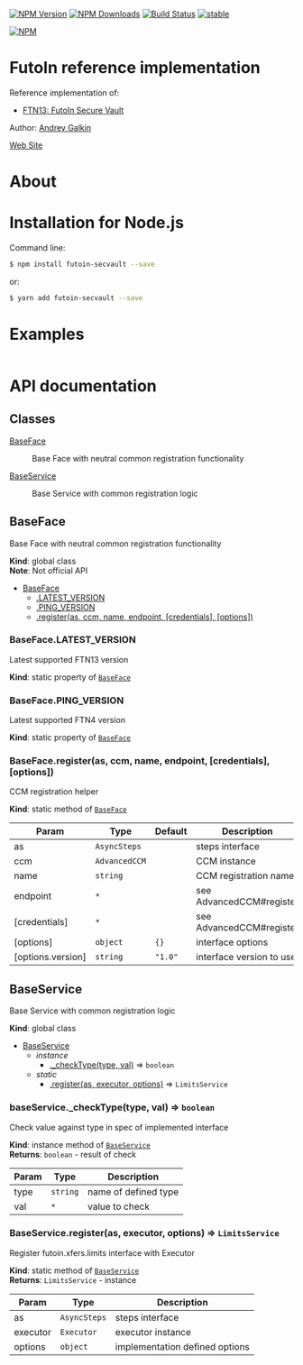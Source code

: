 
  [![NPM Version](https://img.shields.io/npm/v/futoin-secvault.svg?style=flat)](https://www.npmjs.com/package/futoin-secvault)
  [![NPM Downloads](https://img.shields.io/npm/dm/futoin-secvault.svg?style=flat)](https://www.npmjs.com/package/futoin-secvault)
  [![Build Status](https://travis-ci.org/futoin/core-js-ri-secvault.svg)](https://travis-ci.org/futoin/core-js-ri-secvault)
  [![stable](https://img.shields.io/badge/stability-stable-green.svg?style=flat)](https://www.npmjs.com/package/futoin-secvault)

  [![NPM](https://nodei.co/npm/futoin-secvault.png?downloads=true&downloadRank=true&stars=true)](https://nodei.co/npm/futoin-secvault/)

# FutoIn reference implementation

Reference implementation of:
 
* [FTN13: FutoIn Secure Vault](http://specs.futoin.org/draft/preview/ftn13_secure_vault.html)

Author: [Andrey Galkin](mailto:andrey@futoin.org)

[Web Site](http://futoin.org/)

# About


# Installation for Node.js

Command line:
```sh
$ npm install futoin-secvault --save
```
or:

```sh
$ yarn add futoin-secvault --save
```

# Examples

```javascript
```
    
# API documentation

## Classes

<dl>
<dt><a href="#BaseFace">BaseFace</a></dt>
<dd><p>Base Face with neutral common registration functionality</p>
</dd>
<dt><a href="#BaseService">BaseService</a></dt>
<dd><p>Base Service with common registration logic</p>
</dd>
</dl>

<a name="BaseFace"></a>

## BaseFace
Base Face with neutral common registration functionality

**Kind**: global class  
**Note**: Not official API  

* [BaseFace](#BaseFace)
    * [.LATEST_VERSION](#BaseFace.LATEST_VERSION)
    * [.PING_VERSION](#BaseFace.PING_VERSION)
    * [.register(as, ccm, name, endpoint, [credentials], [options])](#BaseFace.register)

<a name="BaseFace.LATEST_VERSION"></a>

### BaseFace.LATEST_VERSION
Latest supported FTN13 version

**Kind**: static property of [<code>BaseFace</code>](#BaseFace)  
<a name="BaseFace.PING_VERSION"></a>

### BaseFace.PING_VERSION
Latest supported FTN4 version

**Kind**: static property of [<code>BaseFace</code>](#BaseFace)  
<a name="BaseFace.register"></a>

### BaseFace.register(as, ccm, name, endpoint, [credentials], [options])
CCM registration helper

**Kind**: static method of [<code>BaseFace</code>](#BaseFace)  

| Param | Type | Default | Description |
| --- | --- | --- | --- |
| as | <code>AsyncSteps</code> |  | steps interface |
| ccm | <code>AdvancedCCM</code> |  | CCM instance |
| name | <code>string</code> |  | CCM registration name |
| endpoint | <code>\*</code> |  | see AdvancedCCM#register |
| [credentials] | <code>\*</code> | <code></code> | see AdvancedCCM#register |
| [options] | <code>object</code> | <code>{}</code> | interface options |
| [options.version] | <code>string</code> | <code>&quot;1.0&quot;</code> | interface version to use |

<a name="BaseService"></a>

## BaseService
Base Service with common registration logic

**Kind**: global class  

* [BaseService](#BaseService)
    * _instance_
        * [._checkType(type, val)](#BaseService+_checkType) ⇒ <code>boolean</code>
    * _static_
        * [.register(as, executor, options)](#BaseService.register) ⇒ <code>LimitsService</code>

<a name="BaseService+_checkType"></a>

### baseService._checkType(type, val) ⇒ <code>boolean</code>
Check value against type in spec of implemented interface

**Kind**: instance method of [<code>BaseService</code>](#BaseService)  
**Returns**: <code>boolean</code> - result of check  

| Param | Type | Description |
| --- | --- | --- |
| type | <code>string</code> | name of defined type |
| val | <code>\*</code> | value to check |

<a name="BaseService.register"></a>

### BaseService.register(as, executor, options) ⇒ <code>LimitsService</code>
Register futoin.xfers.limits interface with Executor

**Kind**: static method of [<code>BaseService</code>](#BaseService)  
**Returns**: <code>LimitsService</code> - instance  

| Param | Type | Description |
| --- | --- | --- |
| as | <code>AsyncSteps</code> | steps interface |
| executor | <code>Executor</code> | executor instance |
| options | <code>object</code> | implementation defined options |


